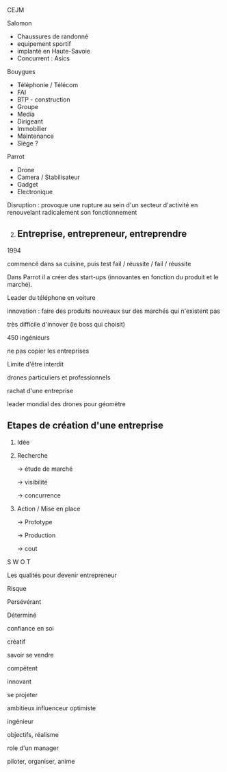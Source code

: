 CEJM

Salomon

- Chaussures de randonné
- equipement sportif
- implanté en Haute-Savoie
- Concurrent : Asics

Bouygues 

* Téléphonie / Télécom
* FAI
* BTP - construction
* Groupe
* Media
* Dirigeant
* Immobilier
* Maintenance
* Siège ?

Parrot

* Drone
* Camera / Stabilisateur
* Gadget
* Electronique



Disruption : provoque une rupture au sein d'un secteur d'activité en renouvelant radicalement son fonctionnement



2. ## Entreprise, entrepreneur, entreprendre 

1994

commencé dans sa cuisine, puis test fail / réussite / fail / réussite

Dans Parrot il a créer des start-ups (innovantes en fonction du produit et le marché).

Leader du téléphone en voiture

innovation : faire des produits nouveaux sur des marchés qui n'existent pas

très difficile d'innover (le boss qui choisit)

450 ingénieurs 

ne pas copier les entreprises

Limite d'être interdit

drones particuliers et professionnels

rachat d'une entreprise

leader mondial des drones pour géomètre



## Etapes de création d'une entreprise 

1) Idée

2) Recherche

   -> étude de marché

   -> visibilité

   -> concurrence

3) Action / Mise en place 

   -> Prototype 

   -> Production

   -> cout



S W O T 



Les qualités pour devenir entrepreneur

Risque

Persévérant 

Déterminé

confiance en soi

créatif

savoir se vendre

compétent 

innovant

se projeter

ambitieux influenceur optimiste 

ingénieur

objectifs, réalisme



role d'un manager

piloter, organiser, anime 

